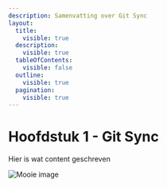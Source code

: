 ```yaml
---
description: Samenvatting over Git Sync
layout:
  title:
    visible: true
  description:
    visible: true
  tableOfContents:
    visible: false
  outline:
    visible: true
  pagination:
    visible: true
---
```


# Hoofdstuk 1 - Git Sync

Hier is wat content geschreven

![Mooie image](https://images.unsplash.com/photo-1633532482123-e068c151963a?crop=entropy\&cs=srgb\&fm=jpg\&ixid=M3wxOTcwMjR8MHwxfHNlYXJjaHw4fHxzeW5jaHJvbml6ZXxlbnwwfHx8fDE2ODk2NjU4MTZ8MA\&ixlib=rb-4.0.3\&q=85)

<figure><img src=".gitbook/assets/green-gradient.png" alt=""><figcaption></figcaption></figure>
